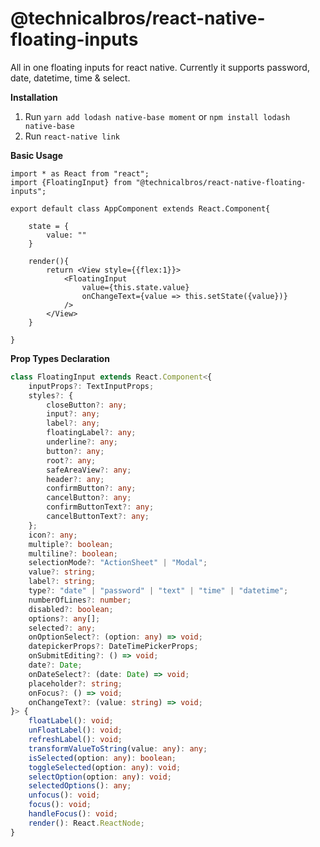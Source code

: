 # @technicalbros/react-native-floating-inputs

All in one floating inputs for react native. Currently it supports password, date, datetime, time & select.

**Installation**

1. Run `yarn add lodash native-base moment` or `npm install lodash native-base`
2. Run `react-native link`

**Basic Usage**

```tsx
import * as React from "react";
import {FloatingInput} from "@technicalbros/react-native-floating-inputs";

export default class AppComponent extends React.Component{
    
    state = {
        value: ""
    }
    
    render(){
        return <View style={{flex:1}}>
        	<FloatingInput
            	value={this.state.value}
                onChangeText={value => this.setState({value})}
            />
        </View>
    }
    
}
```

**Prop Types Declaration**

```typescript
class FloatingInput extends React.Component<{
    inputProps?: TextInputProps;
    styles?: {
        closeButton?: any;
        input?: any;
        label?: any;
        floatingLabel?: any;
        underline?: any;
        button?: any;
        root?: any;
        safeAreaView?: any;
        header?: any;
        confirmButton?: any;
        cancelButton?: any;
        confirmButtonText?: any;
        cancelButtonText?: any;
    };
    icon?: any;
    multiple?: boolean;
    multiline?: boolean;
    selectionMode?: "ActionSheet" | "Modal";
    value?: string;
    label?: string;
    type?: "date" | "password" | "text" | "time" | "datetime";
    numberOfLines?: number;
    disabled?: boolean;
    options?: any[];
    selected?: any;
    onOptionSelect?: (option: any) => void;
    datepickerProps?: DateTimePickerProps;
    onSubmitEditing?: () => void;
    date?: Date;
    onDateSelect?: (date: Date) => void;
    placeholder?: string;
    onFocus?: () => void;
    onChangeText?: (value: string) => void;
}> {
    floatLabel(): void;
    unFloatLabel(): void;
    refreshLabel(): void;
    transformValueToString(value: any): any;
    isSelected(option: any): boolean;
    toggleSelected(option: any): void;
    selectOption(option: any): void;
    selectedOptions(): any;
    unfocus(): void;
    focus(): void;
    handleFocus(): void;
    render(): React.ReactNode;
}

```

